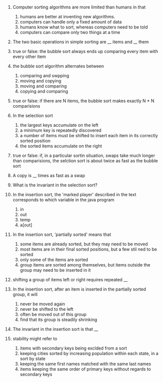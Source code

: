 1. Computer sorting algorithms are more limited than humans in that
	1. humans are better at inventing new algorithms.
	2. computers can handle only a fixed amount of data
	3. humans know what to sort, whereas computers need to be told
	4. computers can compare only two things at a time

2. The two basic operations in simple sorting are __ items and __ them 

3. true or false: the bubble sort always ends up comparing every item with every other item

4. the bubble sort algorithm alternates between
	1. comparing and swpping
	2. moving and copying
	3. moving and comparing
	4. copying and comparing

5. true or false: if there are N items, the bubble sort makes exactly N * N comparisions

6. In the selection sort
	1. the largest keys accumulate on the left
	2. a minimum key is repeatedly discovered
	3. a number of items must be shifted to insert each item in its correctly sorted position
	4. the sorted items accumulate on the right

7. true or false: if, in a particular sortin situation, swaps take much longer than comparisions, the selction sort is about twice as fast as the bubble sort

8. A copy is __ times as fast as a swap

9. What is the invariant in the selection sort?

10. In the insertion sort, the 'marked player' described in the text corresponds to which variable in the java program
	1. in
	2. out
	3. temp
	4. a[out]

11. In the insertion sort, 'partially sorted' means that
	1. some items are already sorted, but they may need to be moved
	2. most items are in their final sorted positions, but a few stil ned to be sorted
	3. only some of the items are sorted
	4. group items are sorted among themselves, but items outside the group may need to be inserted in it

12. shifting a group of items left or right requires repeated __

13. In the insertion sort, after an item is inserted in the partially sorted group, it will
	1. never be moved again
	2. never be shifted to the left
	3. often be moved out of this group
	4. find that its group is steadily shrinking

14. The invariant in the insertion sort is that __

15. stability might refer to 
	1. items with secondary keys being exclded from a sort
	2. keeping cities sorted by increasing population within each state, in a sort by state
	3. keeping the same first names matched with the same last names
	4. items keeping the same order of primary keys without regards to secondary keys
